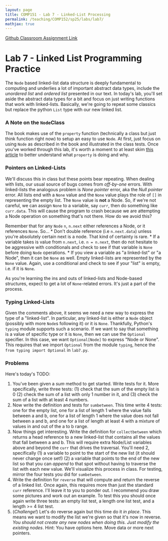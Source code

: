 ```yaml
---
layout: page
title: COMP151 - Lab 7 - Linked-List Processing
permalink: /teaching/COMP152/sp25/labs/lab7/
mathjax: true
---
```



[Github Classroom Assignment Link](https://classroom.github.com/a/FDxSEefM)



# Lab 7 - Linked List Programming Practice

The `Node` based linked-list data structure is deeply fundamental to computing and underlies a lot of important abstract data types, include the *unordered list* and *ordered list* presented in our text.  In today's lab, you'll set aside the abstract data types for a bit and focus on just writing functions that work with linked-lists. Basically, we're going to repeat some classics but replace the python `List` type with our new linked list. 

### A Note on the `Node`Class

The book makes use of the `property` function (technically a class but just think function right now) to setup an easy to use `Node`.  At first, just focus on using `Node` as described in the book and illustrated in the class tests.  Once you've worked through this lab, it's worth a moment to at least skim [this article](https://realpython.com/python-property/) to better understand what `property` is doing and why.  

### Pointers on Linked-Lists

We'll discuss this in class but these points bear repeating. When dealing with lists, our usual source of bugs comes from *off-by-one* errors. With linked-lists the analogous problem is *None pointer* error, aka the *Null pointer* error.  All lists end with a `None` value and the `None` value plays the role of `[]` in representing the empty list.  The `None` value is **not** a Node. So, if we're not careful, we can assign `None` to a variable, say `curr`, then do something like `curr.data`.  This will cause the program to crash because we are attempting a Node operation on something that's not there. How do we avoid this? 

Remember that for any `Node` `n`, `n.next` either references a Node, or it references `None`.  So...
    *  Don't double reference (i.e `n.next.data`) unless you're absolutely certain next is a node. That kind of certainty is rare.
    *  If a variable takes is value from `n.next`, i.e. `n = n.next`, then do not hesitate to be aggressive with conditionals and check to see if that variable is `None` before doing `Node` operations. 
    *  If you view a variable as "a linked-list" or "a Node", then it can be `None` as well. Empty linked-lists are represented by the `None` value. Again, use a conditional and check to see if your "list" is empty, i.e. if it is `None`. 

As you're learning the ins and outs of linked-lists and Node-based structures, expect to get a lot of `None`-related errors. It's just a part of the process. 

### Typing Linked-Lists

Given the comments above, it seems we need a new way to express the type of a "linked-list".  In particular, any linked-list is either a `Node` object (possibly with more `Node`s following it) or it is `None`.  Thankfully, Python's `typing` module supports such a scenario.  If we want to say that something is a value of specific type or it is `None`, then we can use the `Optional` specifier. In this case, we want `Optional[Node]` to express "Node or None". This requires that we import `Optional` from the module `typing`, hence the `from typing import Optional` in `lab7.py`. 

### Problems

Here's today's TODO:
1.  You've been given a *sum* method to get started. Write tests for it.  More specifically, write three tests: (1) check that the sum of the empty list is 0 (2) check the sum of a list with only 1 number in it, and (3) check the sum of a list with at least 4 numbers. 
2. Now write the definition and tests for `sumbetween`. This time write 4 tests: one for the empty list, one for a list of length 1 where the value falls between a and b, one for a list of length 1 where the value does not fall between a and b, and one for a list of length at least 4 with a mixture of values in and out of the a to b range.  
3. Now things get interesting. Write the definition for `collectbetween` which returns a head reference to a new linked-list that contains all the values that fall between a and b. This will require extra Node/List variables above and beyond the `curr` that drives the traversal.  You'll need 2, specifically (1) a variable to point to the start of the new list (it should never change once set!) (2) a variable that points to the end of the new list so that you can *append* to that spot without having to traverse the list with each new value. We'll visualize this process in class. For testing, mirror the four tests you did for `sumbetween`. 
4. Write the definition for `reverse` that will compute and return the reverse of a linked list. Once again, this requires more than just the standard `curr` reference. I'll leave it to you to ponder out. I recommend you draw some pictures and work out an example. To test this you should once again write three tests: an empty list test, a length one list test, and a length >= 4 list test. 
5. (*Challenge!*) Let's do reverse again but this time do it *in place*. This means we want to modify the list we're given so that it's now in reverse. *You should not create any new nodes when doing this. Just modify the existing nodes*.  Hint: You have options here. Move data or more next pointers. 